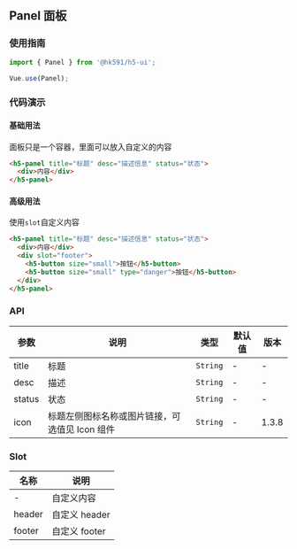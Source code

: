 ## Panel 面板

### 使用指南
``` javascript
import { Panel } from '@hk591/h5-ui';

Vue.use(Panel);
```

### 代码演示

#### 基础用法
面板只是一个容器，里面可以放入自定义的内容

```html
<h5-panel title="标题" desc="描述信息" status="状态">
  <div>内容</div>
</h5-panel>
```

#### 高级用法
使用`slot`自定义内容

```html
<h5-panel title="标题" desc="描述信息" status="状态">
  <div>内容</div>
  <div slot="footer">
    <h5-button size="small">按钮</h5-button>
    <h5-button size="small" type="danger">按钮</h5-button>
  </div>
</h5-panel>
```

### API

| 参数 | 说明 | 类型 | 默认值 | 版本 |
|------|------|------|------|------|
| title | 标题 | `String` | - | - |
| desc | 描述 | `String` | - | - |
| status | 状态 | `String` | - | - |
| icon | 标题左侧图标名称或图片链接，可选值见 Icon 组件 | `String` | - | 1.3.8 |

### Slot

| 名称 | 说明 |
|------|------|
| - | 自定义内容 |
| header | 自定义 header |
| footer | 自定义 footer |
